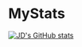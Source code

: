 # MyStats
[![JD's GitHub stats](https://github-readme-stats.vercel.app/api?username=jaydeepthik)](https://github.com/anuraghazra/github-readme-stats)
